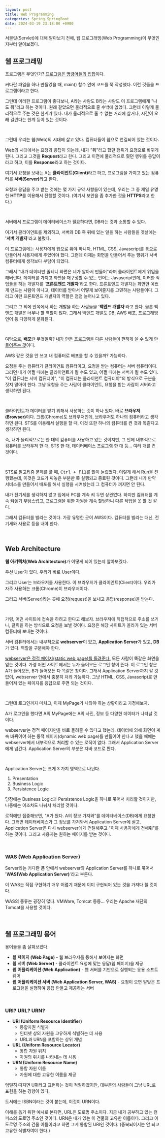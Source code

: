```yaml
---
layout: post
title: Web Programming
categories: Spring-SpringBoot
date: 2024-03-19 23:18:00 +0900
---
```

서블릿(Servlet)에 대해 알아보기 전에, 웹 프로그래밍(Web Programming)이 무엇인지부터 알아보겠다.

## 웹 프로그래밍

프로그램은 무엇인가? <u>프로그램은 명령어들의 집합</u>이다.

커다란 파일을 하나 만들었을 때, main() 함수 안에 코드를 쭉 작성했다. 이런 것들을 프로그램이라고 한다.

그런데 이러한 프로그램이 좋다보니, A라는 사람도 B라는 사람도 이 프로그램에게 "나도 줘"라고 하는 것이다. 원래 같았으면 물리적으로 줄 수밖에 없었다. 그런데 이렇게 물리적으로 주는 것은 한계가 있다. 내가 물리적으로 줄 수 없는 거리에 살거나, 시간이 오래 걸린다는 한계 등이 있는 것이다.

<br>

그런데 우리는 웹(Web)의 시대에 살고 있다. 컴퓨터들이 웹으로 연결되어 있는 것이다.

Web의 시대에서는 요청과 응답이 되는데, 내가 "줘"라고 했던 행위가 요청으로 바뀌게 된다. 그리고 그것을 <b>Request</b>라고 한다. 그리고 이전에 물리적으로 줬던 행위를 응답이라고 하고, 이를 <b>Response</b>라고 하는 것이다.

여기서 요청을 보내는 A는 <b>클라이언트(Client)</b>라고 하고, 프로그램을 가지고 있는 컴퓨터를 <b>서버(Server)</b>라고 한다.

요청과 응답을 주고 받는 것에는 몇 가지 규약 사항들이 있는데, 우리는 그 중 제일 유명한 <b>HTTP</b>를 이용해서 진행할 것이다. (여기서 보안을 좀 추가한 것을 <b>HTTPS</b>라고 한다.)

<br>

서버에서 프로그램이 데이터베이스가 필요하다면, DB라는 것과 소통할 수 있다.

여기서 클라이언트를 제외하고, 서버와 DB 즉 뒤에 있는 일을 하는 사람들을 옛날에는 '<b>서버 개발자</b>'라고 불렀다.

이 프로그램에는 사용자에게 웹으로 줘야 하니까, HTML, CSS, Javascript를 통으로 만들어서 사용자에게 주었어야 했다. 그런데 이제는 화면을 만들어서 주는 행위가 서버 컴퓨터에게 생각보다 부담이 되었다.

그래서 "내가 데이터만 줄테니 화면은 네가 알아서 만들어"라며 클라이언트에게 위임을 해버린다. 데이터를 가지고 화면을 재구성할 수 있는 언어는 Javascript인데, 이러한 작업들을 하는 개발자를 '<b>프론트엔드 개발자</b>'라고 한다. 프론트엔드 개발자는 화면만 예쁘게 만드는 사람이 아니고, 데이터를 받아서 어떻게 보여줄지를 고민하는 사람들이다. 그리고 이런 프론트엔드 개발자의 역할은 점점 늘어나고 있다. 

그리고 그 외에 안쪽에서 하는 개발을 하는 사람들을 '<b>백엔드 개발자</b>'라고 한다. 물론 백엔드 개발은 너무나 할 역할이 많다. 그래서 백엔드 개발도 DB, AWS 배포, 프로그래밍 언어 등 다양하게 분화된다.

<br>

여담으로, <b>배포</b>란 무엇일까? <u>내가 만든 프로그램을 다른 사람들이 편하게 쓸 수 있게 만들어주는 것</u>이다.

AWS 같은 것을 안 쓰고 내 컴퓨터로 배포를 할 수 있을까? 가능하다.

요청을 주는 컴퓨터가 클라이언트 컴퓨터이고, 요청을 받는 컴퓨터는 서버 컴퓨터이다. 그러면 내가 어쩔 때에는 클라이언트가 될 수도 있고, 어쩔 때에는 서버가 될 수도 있다. "이 컴퓨터는 서버 컴퓨터야", "이 컴퓨터는 클라이언트 컴퓨터야"의 방식으로 구분을 짓지 말아야 한다. 그냥 요청을 주는 사람이 클라이언트, 요청을 받는 사람이 서버라고 생각하면 된다.

<br>

클라이언트가 데이터를 받기 위해서 사용하는 것이 하나 있다. 바로 <b>브라우저(Browser)</b>이다. 크롬(Chrome)도 브라우저인데, 브라우저도 하나의 컴퓨터라고 생각하면 된다. STS를 이용해서 실행을 할 때, 이것 또한 하나의 컴퓨터를 켠 것과 똑같다고 생각하면 된다.

즉, 내가 물리적으로는 한 대의 컴퓨터를 사용하고 있는 것이지만, 그 안에 내부적으로 컴퓨터를 브라우저 한 대, STS 한 대, 데이터베이스 프로그램 한 대 등... 여러 개를 켠 것이다.

<br>

STS로 알고리즘 문제를 풀 때, <kbd>Ctrl + F11</kbd>를 많이 눌렀었다. 이렇게 해서 Run을 진행했는데, 이것은 코드가 짜놓은 부분만 쭉 실행되고 종료된 것이다. 그런데 내가 만약 서비스를 만들어서 배포를 해서 실행을 시켜놨는데 그 컴퓨터가 꺼지면 안 된다. 

내가 전기세를 생각하지 않고 집에서 PC를 계속 켜 두면 상관없다. 하지만 컴퓨터를 계속 켜놓기 부담스럽고, 프로그램을 위한 자원을 계속 할당하니 다른 작업을 못 할 것 같다.

그래서 컴퓨터를 빌리는 것이다. 가장 유명한 곳이 AWS이다. 컴퓨터를 빌리는 대신, 전기세와 사용료 등을 내야 한다.

<br>

## Web Architecture

<b>웹 아키텍처(Web Architecture)</b>가 어떻게 되어 있는지 알아보겠다.

우선 User가 있다. 우리가 바로 User이다.

그리고 User는 브라우저를 사용한다. 이 브라우저가 클라이언트(Client)이다. 우리가 자주 사용하는 크롬(Chrome)이 브라우저이다.

그리고 서버(Server)라는 곳에 요청(request)을 보내고 응답(response)을 받는다.

<br>

가령, 어떤 사이트에 접속을 하려고 한다고 해보자. 브라우저에 직접적으로 주소를 쓰거나, 클릭을 하는 방식으로 요청을 보낼 것이다. 요청은 해당 사이트가 올라가 있는 서버 컴퓨터에 보내는 것이다.

서버 컴퓨터에서는 내부적으로 <b>webserver</b>이 있고, <b>Application Server</b>가 있고, <b>DB</b>가 있다. 역할을 구분해야 한다.

<u>webserver은 정적 페이지(static web page)를 돌려준다.</u> 모든 사람이 똑같은 화면을 얻는 것이다. 가령 어떤 사이트에서는 누가 들어오든 로그인 창이 뜬다. 이 로그인 창은 A가 들어오든, B가 들어오든 다 똑같은 창이다. 그래서 Application Server까지 갈 것 없이, webserver 안에서 충분히 처리 가능하다. 그냥 HTML, CSS, Javascript로 만들어져 있는 페이지를 응답으로 주면 되는 것이다.

<br>

그런데 로그인까지 마치고, 이제 MyPage가 나와야 하는 상황이라고 가정해보자.

A가 로그인을 했다면 A의 MyPage에는 A의 사진, 정보 등 다양한 데이터가 나타날 것이다. 

webserver는 정적 페이지만을 바로 돌려줄 수 있다고 했는데, 데이터에 의해 화면이 계속 바뀌어야 하는 동적 페이지(dynamic web page)를 만들어야 한다고 했을 때에는 webserver에서 내부적으로 처리할 수 있는 로직이 없다. 그래서 Application Server에게 넘긴다. Application Server의 부분은 자바 코드로 짠다.

<br>

Application Server는 크게 3 가지 영역으로 나뉜다.

1. Presentation
2. Business Logic
3. Persistence Logic

당장에는 Business Logic과 Persistence Logic을 하나로 묶어서 처리할 것이지만, 나중에는 이조차도 나눠서 처리할 것이다.

로직에만 집중해보면, "A가 왔다. A의 정보 가져와"를 데이터베이스(DB)에게 요청한다. 그러면 데이터베이스가 그 정보를 가져와서 Application Server에 싣고, Application Server은 다시 webserver에게 전달해주고 "이제 사용자에게 전해줘"를 하는 것이다. 그리고 사용자는 원하는 페이지를 받는 것이다.

<br>

### WAS (Web Application Server)

Server라는 커다란 폼 안에서 webserver와 Application Server를 하나로 묶어서 '<b>WAS(Web Application Server)</b>'라고 부른다. 

이 WAS는 직접 구현하기 매우 어렵기 때문에 이미 구현되어 있는 것을 가져다 쓸 것이다.

WAS의 종류는 굉장히 많다. VMWare, Tomcat 등등... 우리는 Apache 재단의 Tomcat을 사용할 것이다.

<br>

## 웹 프로그래밍 용어

용어들을 좀 살펴보겠다.

* <b>웹 페이지 (Web Page)</b> - 웹 브라우저를 통해서 보여지는 화면
* <b>웹 서버 (Web Server)</b> - 클라이언트 요청에 맞는 응답(웹 페이지)을 제공
* <b>웹 어플리케이션 (Web Application)</b> - 웹 서버를 기반으로 실행되는 응용 소프트웨어
* <b>웹 어플리케이션 서버 (Web Application Server, WAS)</b> - 요청이 오면 알맞은 프로그램을 실행하여 응답 만들고 제공하는 서버

<br>

### URI? URL? URN?

* <b>URI (Uniform Resource Identifier)</b>
    * 통합자원 식별자
    * 인터넷 상의 자원을 고유하게 식별하는 데 사용
    * URL과 URN을 포함하는 상위 개념
* <b>URL (Uniform Resource Locator)</b>
    * 통합 자원 위치
    * 자원의 위치를 나타내는 데 사용
* <b>URN (Uniform Resource Name)</b>
    * 통합 자원 이름
    * 자원에 대한 고유한 이름을 제공

엄밀히 따지면 URI라고 표현하는 것이 적절하겠지만, 대부분의 사람들이 그냥 URL로 표현을 하는 경향이 있다.

도서에는 ISBN이라는 것이 붙는데, 이것이 URN이다.

이해를 돕기 위한 예시로 본다면, URL은 도로명 주소이다. 지금 내가 공부하고 있는 캠퍼스의 도로명 주소인 것이다. URN은 내가 있는 이 건물의 고유한 이름이다. 그리고 이 도로명 주소의 건물 이름이라고 하면 그게 통합된 URI인 것이다. (중복되어서는 안 되고 고유한 식별자여야 한다.)